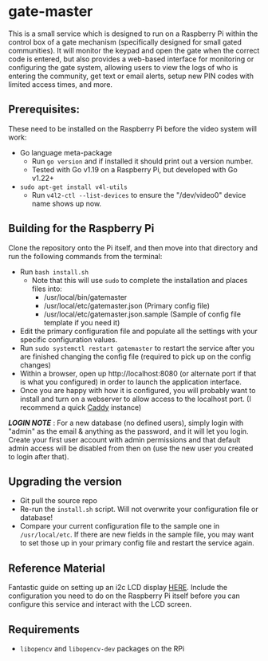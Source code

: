 # gate-master
This is a small service which is designed to run on a Raspberry Pi within the control box of a gate mechanism (specifically designed for small gated communities). It will monitor the keypad and open the gate when the correct code is entered, but also provides a web-based interface for monitoring or configuring the gate system, allowing users to view the logs of who is entering the community, get text or email alerts, setup new PIN codes with limited access times, and more.


## Prerequisites:
These need to be installed on the Raspberry Pi before the video system will work:

* Go language meta-package
  * Run `go version` and if installed it should print out a version number.
  * Tested with Go v1.19 on a Raspberry Pi, but developed with Go v1.22+
* `sudo apt-get install v4l-utils`
  * Run `v4l2-ctl --list-devices` to ensure the "/dev/video0" device name shows up now.


## Building for the Raspberry Pi
Clone the repository onto the Pi itself, and then move into that directory and run the following commands from the terminal:

* Run `bash install.sh`
  * Note that this will use `sudo` to complete the installation and places files into:
    * /usr/local/bin/gatemaster
    * /usr/local/etc/gatemaster.json (Primary config file)
    * /usr/local/etc/gatemaster.json.sample (Sample of config file template if you need it)
* Edit the primary configuration file and populate all the settings with your specific configuration values.
* Run `sudo systemctl restart gatemaster` to restart the service after you are finished changing the config file (required to pick up on the config changes)
* Within a browser, open up http://localhost:8080 (or alternate port if that is what you configured) in order to launch the application interface.
* Once you are happy with how it is configured, you will probably want to install and turn on a webserver to allow access to the localhost port. (I recommend a quick [Caddy](https://caddyserver.com/) instance)

***LOGIN NOTE*** : For a new database (no defined users), simply login with "admin" as the email & anything as the password, and it will let you login. Create your first user account with admin permissions and that default admin access will be disabled from then on (use the new user you created to login after that).

## Upgrading the version
* Git pull the source repo
* Re-run the `install.sh` script. Will not overwrite your configuration file or database!
* Compare your current configuration file to the sample one in `/usr/local/etc`. If there are new fields in the sample file, you may want to set those up in your primary config file and restart the service again.


## Reference Material

Fantastic guide on setting up an i2c LCD display [HERE](https://medium.com/@thedyslexiccoder/how-to-set-up-a-raspberry-pi-4-with-lcd-display-using-i2c-backpack-189a0760ae15). Include the configuration you need to do on the Raspberry Pi itself before you can configure this service and interact with the LCD screen.

## Requirements
* `libopencv` and `libopencv-dev` packages on the RPi
